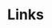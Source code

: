 ---
layout: links
title: Links
mathjax: false
comments: false
links:
  - name: ChrAlpha
    url: https://ichr.me
    avatar: https://cdn.jsdelivr.net/npm/chrdnx@1.0.10/img/head-found.png
  - name: ChrAlpha Blog
    url: https://blog.ichr.me
    avatar: https://cdn.jsdelivr.net/npm/chrdnx@1.0.10/img/head-found.png
  - name: Theme Cards GitHub
    url: https://github.com/ChrAlpha/hexo-theme-cards
    avatar: https://i1.wp.com/github.com/fluidicon.png
  - name: Theme Cards Docs
    url: https://github.com/ChrAlpha/hexo-theme-cards
    avatar: https://theme-cards.ichr.me/assets/icon/android-chrome-96x96.png
  - name: Flexiston
    url: https://flexiston.com/
    avatar: https://cdn.jsdelivr.net/gh/Flexiston/CDN@latest/img/avatar/avatar-min.jpg
  - name: NeroAsmar
    url: https://neroasmar.top/
    avatar: https://t.neroasmar.top/image/avatar.png
  - name: 若风
    url: https://loafing.cn/
    avatar: https://cdn.jsdelivr.net/gh/forliuyifei/forliuyifei.github.io.bak@master/img/lyf3.png
  - name: 阿成儿
    url: https://blog.bytehua.com/
    avatar: https://avatars2.githubusercontent.com/u/16396357?s=460&u=64aca4c5356894117268c2793fbe17fa16e34bd8&v=4
  - name: 小孔成像
    url: https://kurumit3.top/
    avatar: https://rmt.dogedoge.com/fetch/kurumit3/storage/avatar.jpg?fmt=webp
  - name: Nozomi 的深渊
    url: https://haysc.tech/
    avatar: https://haysc.tech/uploads/avatar.png
---